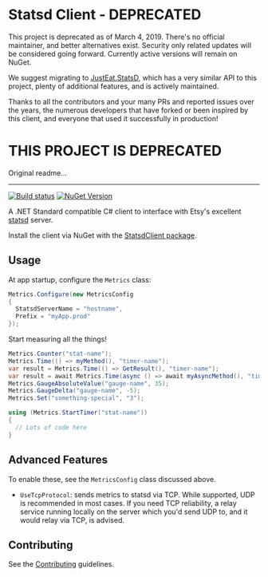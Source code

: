 Statsd Client - DEPRECATED
==========================

This project is deprecated as of March 4, 2019. There's no official maintainer, and better alternatives exist. Security only related updates will be considered going forward. Currently active versions will remain on NuGet.

We suggest migrating to [JustEat.StatsD](https://github.com/justeat/JustEat.StatsD), which has a very similar API to this project, plenty of additional features, and is actively maintained.

Thanks to all the contributors and your many PRs and reported issues over the years, the numerous developers that have forked or been inspired by this client, and everyone that used it successfully in production!

# THIS PROJECT IS DEPRECATED

Original readme...

---

[![Build status](https://ci.appveyor.com/api/projects/status/fklgn25u3k66qu3v?svg=true)](https://ci.appveyor.com/project/DarrellMozingo/statsd-csharp-client)
[![NuGet Version](http://img.shields.io/nuget/v/StatsdClient.svg?style=flat)](https://www.nuget.org/packages/StatsdClient/)

A .NET Standard compatible C# client to interface with Etsy's excellent [statsd](https://github.com/etsy/statsd) server.

Install the client via NuGet with the [StatsdClient package](http://nuget.org/packages/StatsdClient).

## Usage

At app startup, configure the `Metrics` class:

``` C#
Metrics.Configure(new MetricsConfig
{
  StatsdServerName = "hostname",
  Prefix = "myApp.prod"
});
```

Start measuring all the things!

``` C#
Metrics.Counter("stat-name");
Metrics.Time(() => myMethod(), "timer-name");
var result = Metrics.Time(() => GetResult(), "timer-name");
var result = await Metrics.Time(async () => await myAsyncMethod(), "timer-name");
Metrics.GaugeAbsoluteValue("gauge-name", 35);
Metrics.GaugeDelta("gauge-name", -5);
Metrics.Set("something-special", "3");

using (Metrics.StartTimer("stat-name"))
{
  // Lots of code here
}
```

## Advanced Features

To enable these, see the `MetricsConfig` class discussed above.

* `UseTcpProtocol`: sends metrics to statsd via TCP. While supported, UDP is recommended in most cases. If you need TCP reliability, a relay service running locally on the server which you'd send UDP to, and it would relay via TCP, is advised.

## Contributing

See the [Contributing](CONTRIBUTING.md) guidelines.
